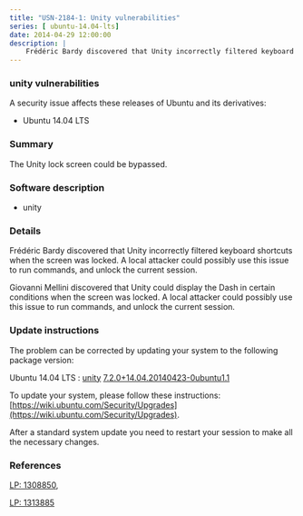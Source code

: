 ```yaml
---
title: "USN-2184-1: Unity vulnerabilities"
series: [ ubuntu-14.04-lts]
date: 2014-04-29 12:00:00
description: |
    Frédéric Bardy discovered that Unity incorrectly filtered keyboard shortcuts when the screen was locked. A local attacker could possibly use this issue to run commands, and unlock the current session.
--- 
```

 
### unity vulnerabilities

A security issue affects these releases of Ubuntu and its derivatives:

* Ubuntu 14.04 LTS

### Summary

The Unity lock screen could be bypassed. 

### Software description

* unity 

### Details

Frédéric Bardy discovered that Unity incorrectly filtered keyboard shortcuts when the screen was locked. A local attacker could possibly use this issue to run commands, and unlock the current session.

Giovanni Mellini discovered that Unity could display the Dash in certain conditions when the screen was locked. A local attacker could possibly use this issue to run commands, and unlock the current session. 

### Update instructions

The problem can be corrected by updating your system to the following package version:

Ubuntu 14.04 LTS
 : [unity](https://launchpad.net/ubuntu/+source/unity) <span> [7.2.0+14.04.20140423-0ubuntu1.1](https://launchpad.net/ubuntu/+source/unity/7.2.0+14.04.20140423-0ubuntu1.1) </span> 

To update your system, please follow these instructions: [https://wiki.ubuntu.com/Security/Upgrades](https://wiki.ubuntu.com/Security/Upgrades).

After a standard system update you need to restart your session to make all the necessary changes. 

### References

 [LP: 1308850](https://launchpad.net/bugs/1308850), 

 [LP: 1313885](https://launchpad.net/bugs/1313885)
 
